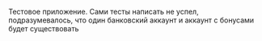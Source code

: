 Тестовое приложение.
Сами тесты написать не успел, подразумевалось, что один банковский аккаунт и аккаунт с бонусами будет существовать
